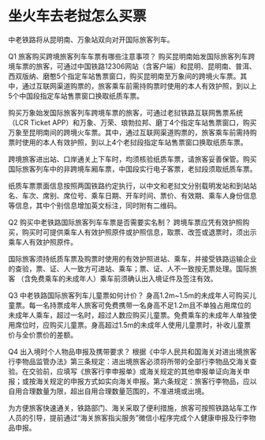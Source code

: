 # 坐火车去老挝怎么买票
中老铁路将从昆明南、万象站双向对开国际旅客列车。  
  
Q1
旅客购买跨境旅客列车车票有哪些注意事项？
购买昆明南始发国际旅客列车跨境车票的旅客，可通过中国铁路12306网站（含客户端）和昆明、昆明南、普洱、西双版纳、磨憨5个指定车站售票窗口，购买昆明南至万象间的跨境火车票。其中，通过互联网渠道购票的，旅客乘车前需持购票时使用的本人有效护照，到以上5个中国段指定车站售票窗口换取纸质车票。

购买万象始发国际旅客列车跨境车票的旅客，可通过老挝铁路互联网售票系统（LCR Ticket APP）和万象、万荣、琅勃拉邦、磨丁4个指定车站售票窗口，购买万象至昆明南间的跨境火车票。其中，通过互联网渠道购票的，旅客乘车前需持购票时使用的本人有效护照，到以上4个老挝段指定车站售票窗口换取纸质车票。

跨境旅客进出站、口岸通关上下车时，均须核验纸质车票，请旅客妥善保管。购买国际旅客列车中的非跨境车厢车票，中国段实行电子客票，老挝段须取纸质车票。

纸质车票票面信息按照两国铁路约定执行，以中文和老挝文分别载明发站和到站站名、车次、席别、席位号、乘车日期、开车时间、票价、有效期、乘车人身份信息等信息，其中个别信息增加英文标注，同时附有二维码。

Q2
购买中老铁路国际旅客列车车票是否需要实名制？
跨境车票应凭有效护照购买，购买时可提供乘车人有效护照原件或护照信息，取票、改签或退票时，须出示乘车人有效护照原件。

国际旅客须持纸质车票及购票时使用的有效护照进站、乘车，并接受铁路运输企业的查验，票、证、人一致方可进站、乘车；票、证、人不一致按无票处理。国际旅客 （含免费乘车的未成年人）乘车前须确认出入境证件及签注有效。

Q3
中老铁路国际旅客列车儿童票如何计价？
身高1.2m~1.5m的未成年人可购买儿童票。每一名持票成年人旅客可免费携带一名身高不足1.2m且不单独占用席位的未成年人乘车，超过一名时，超过人数应购买儿童票。免费乘车的未成年人单独使用席位时，应购买儿童票。身高超过1.5m的未成年人使用儿童票时，补收儿童票价与全价票价的差额。

Q4
出入境时个人物品申报及携带要求？
根据《中华人民共和国海关对进出境旅客行李物品监管办法》第三条规定：进出境旅客必须将所带的全部行李物品交海关查验。在交验前，应填写《旅客行李申报单》或海关规定的其他申报单证向海关申报；或按海关规定的申报方式如实向海关申报。第六条规定：旅客行李物品，应以自用合理数量为限，超出自用合理数量范围的，不准进境或出境。

为方便旅客快速通关，铁路部门、海关采取了便利措施，旅客可按照铁路站车工作人员的引导，提前通过“海关旅客指尖服务”微信小程序完成个人健康申报及行李物品申报。
